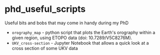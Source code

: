 # phd_useful_scripts
Useful bits and bobs that may come in handy during my PhD
- `orography_map` - python script that plots the Earth's orography within a given region, using ETOPO data (doi: 10.7289/V5C8276M).
- `UKV_cross-section` - Jupyter Notebook that allows a quick look at a cross section of some UKV data
